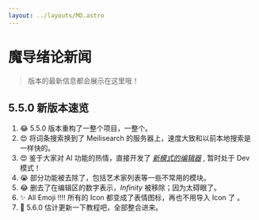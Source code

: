 ```yaml
---
layout: ../layouts/MD.astro
---
```


# 魔导绪论新闻

> 版本的最新信息都会展示在这里哦！

## 5.5.0 新版本速览

1. 😂 5.5.0 版本重构了一整个项目，一整个。
2. 😍 将词条搜索换到了 Meilisearch 的服务器上，速度大致和以前本地搜索是一样快的。
3. 😍 鉴于大家对 AI 功能的热情，直接开发了 [_新模式的编辑器_](./writer) , 暂时处于 Dev 模式！
4. 😭 部分功能被去除了，包括艺术家列表等一些不常用的模块。
5. 😂 删去了在编辑区的数字表示，_Infinity_ 被移除；因为太碍眼了。
6. ✨ All Emoji !!!! 所有的 Icon 都变成了表情图标，再也不用导入 Icon 了 。
7. 📕 5.6.0 估计更新一下教程吧，全部整合进来。
